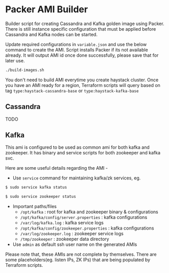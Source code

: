 # Packer AMI Builder
 
 Builder script for creating Cassandra and Kafka golden image using Packer. There is still instance specific configuration that must be applied before Cassandra and Kafka nodes can be started.
 
 Update required configurations in `variable.json` and use the below command to create the AMI. Script installs Packer if its not available already. It will output AMI id once done successfully, please save that for later use. 
 ```bash
./build-images.sh
```
 
You don't need to build AMI everytime you create haystack cluster. Once you have an AMI ready for a region, Terraform scripts will query based on tag `type:haystack-cassandra-base` or `type:haystack-kafka-base`


## Cassandra
TODO

## Kafka
This ami is configured to be used as common ami for both kafka and zookeeper. It has binary and service scripts for both zookeeper and kafka svc.

Here are some useful details regarding the AMI -
- Use `service` command for maintaining kafka/zk services, eg.
```bash
$ sudo service kafka status
```
```bash
$ sudo service zookeeper status
```
- Important paths/files
    - `/opt/kafka` : root for kafka and zookeeper binary & configurations
    - `/opt/kafka/config/server.properties` : kafka configurations
    - `/var/log/kafka.log` : kafka service logs
    - `/opt/kafka/config/zookeeper.properties` : kafka configurations
    - `/var/log/zookeeper.log` : zookeeper service logs
    - `/tmp/zookeeper` : zookeeper data directory
- Use `admin` as default ssh user name on the generated AMIs

Please note that, these AMIs are not complete by themselves. There are some placeholders(eg. listen IPs, ZK IPs) that are being populated by Terraform scripts. 
